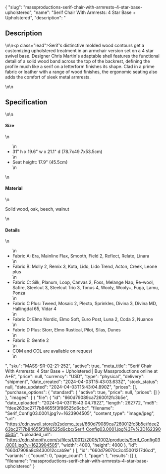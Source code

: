 {
  "slug": "massproductions-serif-chair-with-armrests-4-star-base-upholstered",
  "name": "Serif Chair With Armrests: 4 Star Base + Upholstered",
  "description": "<h2>Description</h2>\n<!-- split -->\n<p class=\"lead\">Serif's distinctive molded wood contours get a customizing upholstered treatment in an armchair version set on a 4 star swivel base. Designer Chris Martin's adaptable shell features the functional detail of a solid wood band across the top of the backrest, defining the profile much like a serif on a letterform finishes its shape. Clad in a prime fabric or leather with a range of wood finishes, the ergonomic seating also adds the comfort of sleek metal armrests. </p>\n<!-- split -->\n<h2>Specification</h2>\n<!-- split -->\n<h4>Size</h4>\n<ul>\n<li>31\" h x 19.6\" w x 21.1\" d (78.7x49.7x53.5cm)</li>\n<li>Seat height: 17.9\" (45.5cm)</li>\n</ul>\n<h4>Material</h4>\n<p>Solid wood, oak, beech, walnut</p>\n<h4>Details</h4>\n<ul>\n<li>Fabric A: Era, Mainline Flax, Smooth, Field 2, Reflect, Relate, Linara</li>\n<li>Fabric B: Molly 2, Remix 3, Kota, Lido, Lido Trend, Acton, Creek, Leone plus</li>\n<li>Fabric C: Silk, Planum, Loop, Canvas 2, Foss, Melange Nap, Re-wool, Safire, Steelcut 3, Steelcut Trio 3, Tonus 4, Wooly, Wooly+, Fuga, Lamu, Ponza</li>\n<li>Fabric C Plus: Tweed, Mosaic 2, Plecto, Sprinkles, Divina 3, Divina MD, Hallingdal 65, Vidar 4</li>\n<li>Fabric D: Elmo Nordic, Elmo Soft, Euro Post, Luna 2, Coda 2, Nuance</li>\n<li>Fabric D Plus: Storr, Elmo Rustical, Pilot, Silas, Dunes</li>\n<li>Fabric E: Gentle 2</li>\n<li>COM and COL are available on request</li>\n</ul>",
  "sku": "MASS-SR-02-21-252",
  "active": true,
  "meta_title": "Serif Chair With Armrests: 4 Star Base + Upholstered | Buy Massproductions online at A+R",
  "price": null,
  "currency": "USD",
  "type": "physical",
  "delivery": "shipment",
  "date_created": "2024-04-03T15:43:03.633Z",
  "stock_status": null,
  "date_updated": "2024-04-03T15:43:04.890Z",
  "prices": [],
  "purchase_options": {
    "standard": {
      "active": true,
      "price": null,
      "prices": []
    }
  },
  "images": [
    {
      "file": {
        "id": "660d79089ca7260012fc3b5e",
        "date_uploaded": "2024-04-03T15:43:04.792Z",
        "length": 262772,
        "md5": "fdee263bc2717b84655f3f86525d6cbc",
        "filename": "Serif_Config03.0001.jpg?v=1623904505",
        "content_type": "image/jpeg",
        "url": "https://cdn.swell.store/b2sdemo_test/660d79089ca7260012fc3b5e/fdee263bc2717b84655f3f86525d6cbc/Serif_Config03.0001.jpg%3Fv%3D1623904505",
        "uploaded_url": "https://cdn.shopify.com/s/files/1/0012/2005/1002/products/Serif_Config03.0001.jpg?v=1623904505",
        "width": 4000,
        "height": 4000
      },
      "id": "660d7908a8c8430012ccab9e"
    }
  ],
  "id": "660d79070c3c45001217d6cd",
  "variants": {
    "count": 0,
    "page_count": 1,
    "page": 1,
    "results": []
  },
  "filename": "massproductions-serif-chair-with-armrests-4-star-base-upholstered"
}